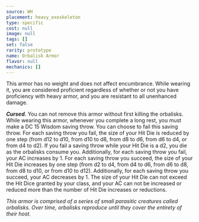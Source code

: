 ```yaml
---
source: WH
placement: heavy_exoskeleton
type: specific
cost: null
image: null
tags: []
set: false
rarity: prototype
name: Orbalisk Armor
flavor: null
mechanics: []
---
```

This armor has no weight and does not affect encumbrance. While wearing it, you are considered proficient regardless of whether or not you have proficiency with heavy armor, and you are resistant to all unenhanced damage.

***Cursed.*** You can not remove this armor without first killing the orbalisks. While wearing this armor, whenever you complete a long rest, you must make a DC 15 Wisdom saving throw. You can choose to fail this saving throw. For each saving throw you fail, the size of your Hit Die is reduced by one step (from d12 to d10, from d10 to d8, from d8 to d6, from d6 to d4, or from d4 to d2). If you fail a saving throw while your Hit Die is a d2, you die as the orbalisks consume you. Additionally, for each saving throw you fail, your AC increases by 1. For each saving throw you succeed, the size of your Hit Die increases by one step (from d2 to d4, from d4 to d6, from d6 to d8, from d8 to d10, or from d10 to d12). Additionally, for each saving throw you succeed, your AC decreases by 1. The size of your Hit Die can not exceed the Hit Dice granted by your class, and your AC can not be increased or reduced more than the number of Hit Die increases or reductions. 

_This armor is comprised of a series of small parasitic creatures called orbalisks. Over time, orbalisks reproduce until they cover the entirety of their host._